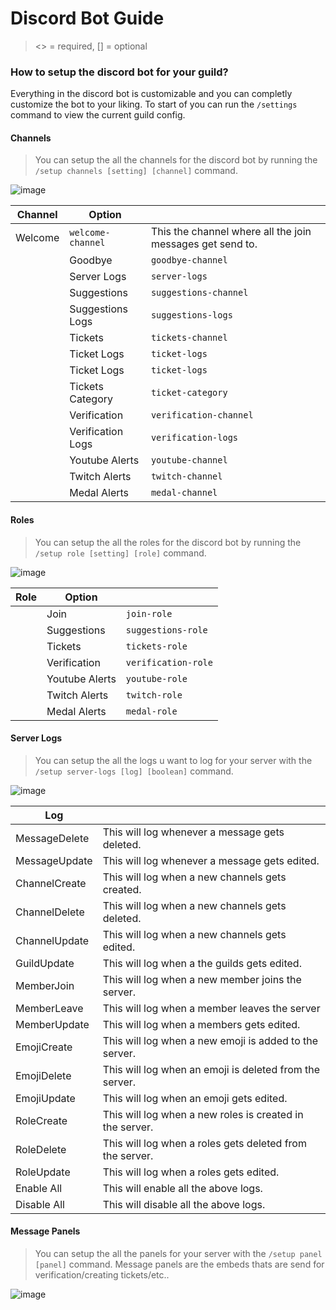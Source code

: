 # Discord Bot Guide
><> = required, [] = optional

### How to setup the discord bot for your guild?
Everything in the discord bot is customizable and you can completly customize the bot to your liking.
To start of you can run the `/settings` command to view the current guild config.

#### Channels
>You can setup the all the channels for the discord bot by running the `/setup channels [setting] [channel]` command.
    
![image](https://user-images.githubusercontent.com/41522688/225132881-6dfb416d-b8a9-4edd-92f5-73d4cd4c8d24.png)


| Channel	| Option | |
--------------------|--------------|--------------|
| Welcome |`welcome-channel` | This the channel where all the join messages get send to. |
    | Goodbye |`goodbye-channel` | This the channel where all the leave messages get send to. |
    | Server Logs |`server-logs` | This the channel where all the servers logs are send to. |
    | Suggestions |`suggestions-channel` | The is the channel where all the suggestions are send to. |
    | Suggestions Logs |`suggestions-logs` | The is the channel where all the logs regarding suggestions are send to. |
    | Tickets |`tickets-channel` | The is the channel where people can create a support ticket. |
    | Ticket Logs |`ticket-logs` | The is the channel where all the logs regarding tickets are send to. |
    | Ticket Logs |`ticket-logs` | The is the channel where all the logs regarding tickets are send to. |
    | Tickets Category |`ticket-category` | The is the guild category where supports tickets are created. |
    | Verification |`verification-channel` | The channel where new members can verify themself. |
    | Verification Logs |`verification-logs` | The channel where all the logs regarding verification are send to. |
    | Youtube Alerts |`youtube-channel` | The channel where all the youtube notifications get send to. |
    | Twitch Alerts |`twitch-channel` | The channel where all the twitch notications get send to. |
    | Medal Alerts |`medal-channel` | The channel where all the medal notifications get send to. |
    
#### Roles
>You can setup the all the roles for the discord bot by running the `/setup role [setting] [role]` command.
    
![image](https://user-images.githubusercontent.com/41522688/225133056-62dc7d88-53bd-473a-a5d2-f8376c7e9e2c.png)


 | Role	| Option | |
--------------------|--------------|--------------|
    | Join |`join-role` | This the role that new members recieve on joining the server. |
    | Suggestions |`suggestions-role` | Members with this role can accept/deny/reset-vote suggestions in the server. |
    | Tickets |`tickets-role` | Members with this role can add/remove members from a support ticket. |
    | Verification |`verification-role` | This the role that members recieving on passing the verification.  |
    | Youtube Alerts |`youtube-role` | This the role that gets pinged when someones uploads a youtube video.  |
    | Twitch Alerts |`twitch-role` | This the role that gets pinged when someones goes live on twitch.  |
    | Medal Alerts |`medal-role` | This the role that gets pinged when someones uploads a medal video. |
    
#### Server Logs    
>You can setup the all the logs u want to log for your server with the `/setup server-logs [log] [boolean]` command.
    
![image](https://user-images.githubusercontent.com/41522688/225133357-f05a1325-0840-40c5-8af3-bdb5d5b5f1dc.png)
    
    
| Log	|  |
--------------------|--------------|
| MessageDelete | This will log whenever a message gets deleted. |
| MessageUpdate | This will log whenever a message gets edited. |
| ChannelCreate | This will log when a new channels gets created.  |
| ChannelDelete | This will log when a new channels gets deleted.  |
| ChannelUpdate | This will log when a new channels gets edited.  |
| GuildUpdate | This will log when a the guilds gets edited.  |
| MemberJoin | This will log when a new member joins the server.  |
| MemberLeave | This will log when a member leaves the server  |
| MemberUpdate | This will log when a members gets edited.  |
| EmojiCreate | This will log when a new emoji is added to the server.  |
| EmojiDelete | This will log when an emoji is deleted from the server.  |
| EmojiUpdate | This will log when an emoji gets edited.  |
| RoleCreate | This will log when a new roles is created in the server.  |
| RoleDelete | This will log when a roles gets deleted from the server.  |
| RoleUpdate | This will log when a roles gets edited.  |
| Enable All | This will enable all the above logs.  |
| Disable All | This will disable all the above logs.  |

#### Message Panels
>You can setup the all the panels for your server with the `/setup panel [panel]` command.
>Message panels are the embeds thats are send for verification/creating tickets/etc..

![image](https://user-images.githubusercontent.com/41522688/225137352-2e981ce3-7c2a-485d-a606-ccf78bbe3544.png)



